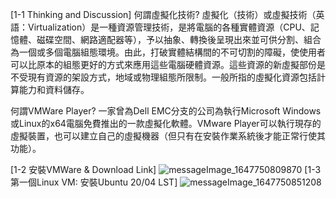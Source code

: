 [1-1 Thinking and Discussion]
何謂虛擬化技術?
虛擬化（技術）或虛擬技術（英語：Virtualization）是一種資源管理技術，是將電腦的各種實體資源（CPU、記憶體、磁碟空間、網路適配器等），予以抽象、轉換後呈現出來並可供分割、組合為一個或多個電腦組態環境。由此，打破實體結構間的不可切割的障礙，使使用者可以比原本的組態更好的方式來應用這些電腦硬體資源。這些資源的新虛擬部份是不受現有資源的架設方式，地域或物理組態所限制。一般所指的虛擬化資源包括計算能力和資料儲存。

何謂VMWare Player?
一家曾為Dell EMC分支的公司為執行Microsoft Windows或Linux的x64電腦免費推出的一款虛擬化軟體。VMware Player可以執行現存的虛擬裝置，也可以建立自己的虛擬機器（但只有在安裝作業系統後才能正常行使其功能）。

[1-2 安裝VMWare & Download Link]
![messageImage_1647750809870](https://user-images.githubusercontent.com/89715433/159148325-fb559f94-d251-47df-b3b7-77056675a58e.jpg)
[1-3 第一個Linux VM: 安裝Ubuntu 20/04 LST]
![messageImage_1647750851208](https://user-images.githubusercontent.com/89715433/159148353-6e0f0323-3160-4d9b-8504-5522e90668a1.jpg)
